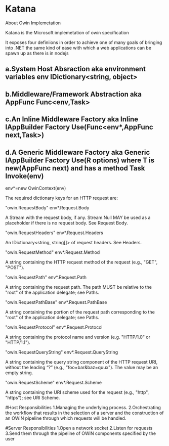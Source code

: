 
# Katana
About Owin Implemetation

Katana is the Microsoft implemetation of owin specification

It exposes four definiions in order to achieve one of many goals of bringing into .NET the same kind of ease with which a web applications can be spawn up as there is in nodejs

a.System Host Absraction aka environment variables env IDictionary<string, object>
---------------------------

b.Middleware/Framework Abstraction aka AppFunc Func<env,Task>
---------------------------

c.An Inline Middleware Factory aka Inline IAppBuilder Factory Use(Func<env*,AppFunc next,Task>)
---------------------------
d.A Generic Middleware Factory aka Generic IAppBuilder Factory  Use<T>(R options)  where T is new(AppFunc next) and has a method Task Invoke(env)
---------------------------

env*=new OwinContext(env)

The required dictionary keys for an HTTP request are:


"owin.RequestBody"  env*.Request.Body

A Stream with the request body, if any. Stream.Null MAY be used as a placeholder if there is no request body. See Request Body.

"owin.RequestHeaders"  env*.Request.Headers

An IDictionary<string, string[]> of request headers. See Headers.

"owin.RequestMethod"  env*.Request.Method

A string containing the HTTP request method of the request (e.g., "GET", "POST").

"owin.RequestPath"  env*.Request.Path

A string containing the request path. The path MUST be relative to the "root" of the application delegate; see Paths.

"owin.RequestPathBase" env*.Request.PathBase

A string containing the portion of the request path corresponding to the "root" of the application delegate; see Paths.

"owin.RequestProtocol"  env*.Request.Protocol

A string containing the protocol name and version (e.g. "HTTP/1.0" or "HTTP/1.1").

"owin.RequestQueryString"  env*.Request.QueryString

A string containing the query string component of the HTTP request URI, without the leading “?” (e.g., "foo=bar&baz=quux"). The value may be an empty string.

"owin.RequestScheme"  env*.Request.Scheme

A string containing the URI scheme used for the request (e.g., "http", "https"); see URI Scheme.


#Host Responsibilities
1.Managing the underlying process.
2.Orchestrating the workflow that results in the selection of a server and the construction of an OWIN pipeline through which requests will be handled.

#Server Responsibilities
1.Open a network socket
2.Listen for requests
3.Send them through the pipeline of OWIN components specified by the user 


